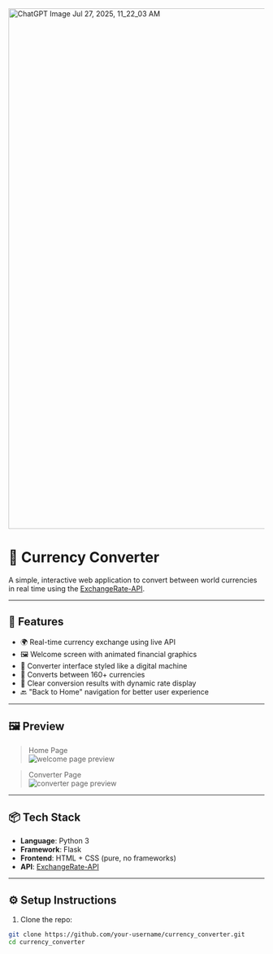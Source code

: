 <img width="1024" height="1024" alt="ChatGPT Image Jul 27, 2025, 11_22_03 AM" src="https://github.com/user-attachments/assets/2cc32209-8adc-412d-bdda-10b618f0fbf8" />

# 💱 Currency Converter

A simple, interactive web application to convert between world currencies in real time using the [ExchangeRate-API](https://www.exchangerate-api.com/).

---

## 🚀 Features

- 🌍 Real-time currency exchange using live API
- 🖼️ Welcome screen with animated financial graphics
- 🧮 Converter interface styled like a digital machine
- 🔁 Converts between 160+ currencies
- 🎯 Clear conversion results with dynamic rate display
- 🔙 "Back to Home" navigation for better user experience

---

## 🖼️ Preview

> Home Page  
![welcome page preview](screenshots/welcome.png)

> Converter Page  
![converter page preview](screenshots/converter.png)

---

## 📦 Tech Stack

- **Language**: Python 3
- **Framework**: Flask
- **Frontend**: HTML + CSS (pure, no frameworks)
- **API**: [ExchangeRate-API](https://www.exchangerate-api.com/)

---

## ⚙️ Setup Instructions

1. Clone the repo:

```bash
git clone https://github.com/your-username/currency_converter.git
cd currency_converter
